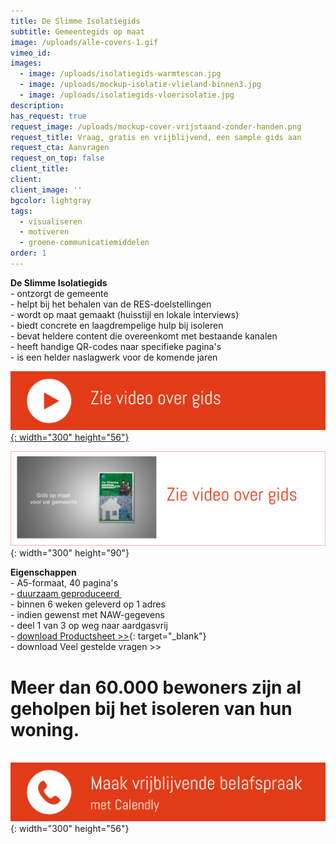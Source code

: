 ```yaml
---
title: De Slimme Isolatiegids
subtitle: Gemeentegids op maat
image: /uploads/alle-covers-1.gif
vimeo_id:
images:
  - image: /uploads/isolatiegids-warmtescan.jpg
  - image: /uploads/mockup-isolatie-vlieland-binnen3.jpg
  - image: /uploads/isolatiegids-vloerisolatie.jpg
description:
has_request: true
request_image: /uploads/mockup-cover-vrijstaand-zonder-handen.png
request_title: Vraag, gratis en vrijblijvend, een sample gids aan
request_cta: Aanvragen
request_on_top: false
client_title:
client:
client_image: ''
bgcolor: lightgray
tags:
  - visualiseren
  - motiveren
  - groene-communicatiemiddelen
order: 1
---
```

**De Slimme Isolatiegids**<br>\- ontzorgt de gemeente<br>\- helpt bij het behalen van de RES-doelstellingen<br>\- wordt op maat gemaakt (huisstijl en lokale interviews)<br>\- biedt concrete en laagdrempelige hulp bij isoleren<br>\- bevat heldere content die overeenkomt met bestaande kanalen<br>​​​​​​- heeft handige QR-codes naar specifieke pagina's<br>\- is een helder naslagwerk voor de komende jaren

[![](/uploads/knoppen-31-1.svg){: width="300" height="56"}](https://player.vimeo.com/video/832235256?h=256babdbba)

![](/uploads/knoppen-33.svg){: width="300" height="90"}

**Eigenschappen**<br>\- A5-formaat, 40 pagina's<br>\- [duurzaam geproduceerd&nbsp;](https://frisseplannen.nl/blogs/certificeringen/)<br>\- binnen 6 weken geleverd op 1 adres<br>\- indien gewenst met NAW-gegevens<br>\- deel 1 van 3 op weg naar aardgasvrij<br>\- [download Productsheet &gt;&gt;](https://bit.ly/productsheetDSI){: target="_blank"}<br>\- download Veel gestelde vragen &gt;&gt;

# Meer dan 60.000 bewoners zijn al geholpen bij het isoleren van hun woning.

<br>![](/uploads/knoppen-32-1.svg){: width="300" height="56"}

​​​